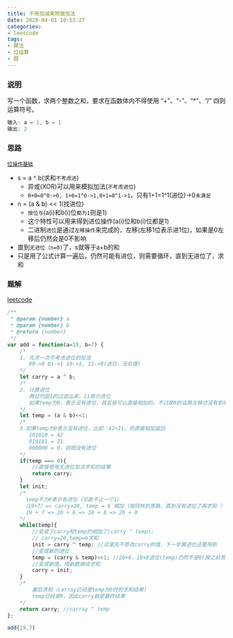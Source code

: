```yaml
---
title: 不用加减乘除做加法
date: 2020-04-01 10:53:27
categories:
- leetcode
tags:
- 算法
- 位运算
- 题
---
```


### [说明](https://leetcode-cn.com/problems/bu-yong-jia-jian-cheng-chu-zuo-jia-fa-lcof/)
写一个函数，求两个整数之和，要求在函数体内不得使用 “+”、“-”、“*”、“/” 四则运算符号。
```javascript
输入: a = 1, b = 1
输出: 2
```
<!-- more -->
### 思路
[`位操作基础`](/2020/03/23/shu-zu-zhong-shu-zi-chu-xian-de-ci-shu-lcof/#more)
* s = a ^ b(求和`不考虑进`)
    * 异或(XOR)可以用来模拟加法(`不考虑进位`)
    * `0+0=0^0->0, 1+0=1^0->1,0+1=0^1->1`，只有1+1=1^1(进位)->0`未满足`
* n = (a & b) << 1(找进位)
    * `按位与`(a(i)和b(i)位`都为1`则是1)
    * 这个特性可以用来得到进位操作(a(i)位和b(i)位都是1)
    * 二进制`进位`是通过`左移操作`来完成的，左移(左移1位表示进1位)，如果是0左移后仍然会是0不影响
* 直到`无进位（n=0)`了，s就等于a+b的和
* 只是用了公式计算一遍后，仍然可能有进位，则需要循环，直到无进位了，求和

### 题解
[leetcode](https://leetcode-cn.com/problems/bu-yong-jia-jian-cheng-chu-zuo-jia-fa-lcof/solution/wei-cao-zuo-chu-li-bu-yong-yun-suan-fu-qiu-he-by-l/)
```javascript
/**
 * @param {number} a
 * @param {number} b
 * @return {number}
 */
var add = function(a=19, b=7) {
    /*
    1. 先求一次不考虑进位的加法
       00->0 01->1 10->1, 11->0(进位，没处理)
    */
    let carry = a ^ b;
    /*
    2. 计算进位
       两位均是1的过滤出来，11表示进位
       如果temp为0，表示没有进位，其实是可以直接相加的，不过是0的话再左移也没有影响
    */
    let temp = (a & b)<<1;
    /*
    3.如果temp为0表示没有进位，比如：42+21，则直接相加返回
       101010 = 42
       010101 = 21
       000000 = 0，说明没有进位
    */
    if(temp === 0){
        //直接使用无进位加法求和的结果
        return carry;
    }
    let init;
    /*
      temp不为0表示有进位（可能不止一个1）
     （19+7）=> carry=20, temp = 6 相加（按同样的思路，直到没有进位了再求和 ）
      19 + 7 => 20 + 6 => 18 + 8 => 26 + 0
    */
    while(temp){
        //变成了carry和temp的相加了(carry ^ temp);
        // carry=20,temp=6求和
        init = carry ^ temp; //这里先不修改carry的值，下一步算进位还要用到
        //变成新的进位
        temp = (carry & temp)<<1; //20+6，18+8进位(temp)仍然不是0(按之前思路有进位，不能直接相加)
        //变成新值，用新数继续求和
        carry = init;
    }
    /*
        最后求和（carray已经是temp为0时的求和结果）
        temp已经是0，因此carry就是最终结果
    */
    return carry; //carray ^ temp 
};

add(19,7)
```



